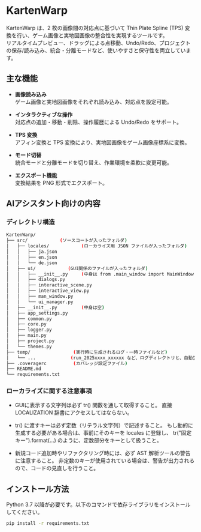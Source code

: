 # KartenWarp

KartenWarp は、2 枚の画像間の対応点に基づいて Thin Plate Spline (TPS) 変換を行い、ゲーム画像と実地図画像の整合性を実現するツールです。  
リアルタイムプレビュー、ドラッグによる点移動、Undo/Redo、プロジェクトの保存/読み込み、統合・分離モードなど、使いやすさと保守性を両立しています。

## 主な機能

- **画像読み込み**  
  ゲーム画像と実地図画像をそれぞれ読み込み、対応点を設定可能。

- **インタラクティブな操作**  
  対応点の追加・移動・削除、操作履歴による Undo/Redo をサポート。

- **TPS 変換**  
  アフィン変換と TPS 変換により、実地図画像をゲーム画像座標系に変換。

- **モード切替**  
  統合モードと分離モードを切り替え、作業環境を柔軟に変更可能。

- **エクスポート機能**  
  変換結果を PNG 形式でエクスポート。

## AIアシスタント向けの内容

### ディレクトリ構造
```bash
KartenWarp/
├── src/            (ソースコートが入ったフォルダ)
│   ├── locales/            (ローカライズ用 JSON ファイルが入ったフォルダ)
│   │   ├── ja.json
│   │   ├── en.json
│   │   └── de.json
│   ├── ui/            (GUI関係のファイルが入ったフォルダ)
│   │   ├── __init__.py     (中身は from .main_window import MainWindow )
│   │   ├── dialogs.py
│   │   ├── interactive_scene.py
│   │   ├── interactive_view.py
│   │   ├── man_window.py
│   │   └── ui_manager.py
│   ├── __init__.py         (中身は空)
│   ├── app_settings.py
│   ├── common.py
│   ├── core.py
│   ├── logger.py
│   ├── main.py
│   ├── project.py
│   └── themes.py
├── temp/                (実行時に生成されるログ・一時ファイルなど)
│   └── ...             (run_2025xxxx_xxxxxx など、ログディレクトリと、自動生成されるローカライズ用 JSON ファイルが生成される)
├── .coveragerc          (カバレッジ設定ファイル)
├── README.md
└── requirements.txt
```
### ローカライズに関する注意事項

- GUIに表示する文字列は必ず tr() 関数を通して取得すること。
  直接 LOCALIZATION 辞書にアクセスしてはならない。
  
- tr() に渡すキーは必ず定数（リテラル文字列）で記述すること。
  もし動的に生成する必要がある場合は、事前にそのキーを locales に登録し、
  tr("固定キー").format(…) のように、定数部分をキーとして扱うこと。
  
- 新規コード追加時やリファクタリング時には、必ず AST 解析ツールの警告に注意すること。
  非定数のキーが使用されている場合は、警告が出力されるので、コードの見直しを行うこと。

## インストール方法

Python 3.7 以降が必要です。以下のコマンドで依存ライブラリをインストールしてください。

```bash
pip install -r requirements.txt
